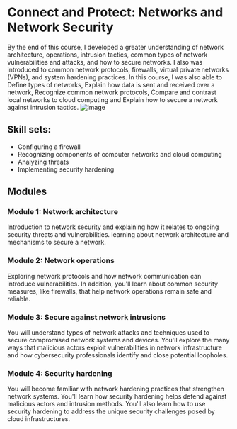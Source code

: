 # Connect and Protect: Networks and Network Security
By the end of this course, I developed a greater understanding of network architecture, operations, intrusion tactics, common types of network vulnerabilities and attacks, and how to secure networks. I also was introduced to common network protocols, firewalls, virtual private networks (VPNs), and system hardening practices. 
In this course, I was also able to Define types of networks, Explain how data is sent and received over a network, Recognize common network protocols, Compare and contrast local networks to cloud computing and Explain how to secure a network against intrusion tactics. 
![image](https://github.com/user-attachments/assets/9b78f963-2929-4130-bdfd-bf547697cac2)

## Skill sets:
- Configuring a firewall
- Recognizing components of computer networks and cloud computing
- Analyzing threats
- Implementing security hardening
    
## Modules
### Module 1: Network architecture
Introduction to network security and explaining how it relates to ongoing security threats and vulnerabilities. learning about network architecture and mechanisms to secure a network.

### Module 2: Network operations
Exploring network protocols and how network communication can introduce vulnerabilities. In addition, you'll learn about common security measures, like firewalls, that help network operations remain safe and reliable.

### Module 3: Secure against network intrusions
You will understand types of network attacks and techniques used to secure compromised network systems and devices. You'll explore the many ways that malicious actors exploit vulnerabilities in network infrastructure and how cybersecurity professionals identify and close potential loopholes.

### Module 4: Security hardening
You will become familiar with network hardening practices that strengthen network systems. You'll learn how security hardening helps defend against malicious actors and intrusion methods. You'll also learn how to use security hardening to address the unique security challenges posed by cloud infrastructures.
